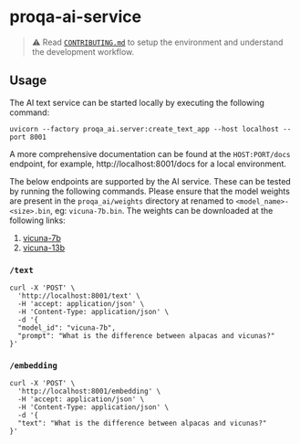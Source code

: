 # proqa-ai-service

> ⚠️ Read [`CONTRIBUTING.md`](CONTRIBUTING.md) to setup the environment and understand the development workflow.

## Usage
The AI text service can be started locally by executing the following command:
```shell
uvicorn --factory proqa_ai.server:create_text_app --host localhost --port 8001
```
A more comprehensive documentation can be found at the `HOST:PORT/docs` endpoint, for example, http://localhost:8001/docs for a local environment.

The below endpoints are supported by the AI service. These can be tested by running the following commands. Please ensure that the model weights are present in the `proqa_ai/weights` directory at renamed to `<model_name>-<size>.bin`, eg: `vicuna-7b.bin`. The weights can be downloaded at the following links:
1. [vicuna-7b](https://huggingface.co/TheBloke/vicuna-7B-v1.3-GGML/blob/main/vicuna-7b-v1.3.ggmlv3.q5_K_S.bin)
2. [vicuna-13b](https://huggingface.co/TheBloke/vicuna-13b-v1.3-GGML/blob/main/vicuna-13b-v1.3.ggmlv3.q5_K_S.bin)

### `/text`
```shell
curl -X 'POST' \
  'http://localhost:8001/text' \
  -H 'accept: application/json' \
  -H 'Content-Type: application/json' \
  -d '{
  "model_id": "vicuna-7b",
  "prompt": "What is the difference between alpacas and vicunas?"
}'
```

### `/embedding`
```shell
curl -X 'POST' \
  'http://localhost:8001/embedding' \
  -H 'accept: application/json' \
  -H 'Content-Type: application/json' \
  -d '{
  "text": "What is the difference between alpacas and vicunas?"
}'
```